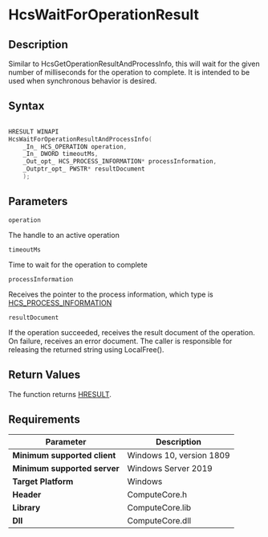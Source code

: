 # HcsWaitForOperationResult

## Description

Similar to HcsGetOperationResultAndProcessInfo, this will wait for the given number of milliseconds for the operation to complete. It is intended to be used when synchronous behavior is desired.

## Syntax

```cpp

HRESULT WINAPI
HcsWaitForOperationResultAndProcessInfo(
    _In_ HCS_OPERATION operation,
    _In_ DWORD timeoutMs,
    _Out_opt_ HCS_PROCESS_INFORMATION* processInformation,
    _Outptr_opt_ PWSTR* resultDocument
    );
```

## Parameters

`operation`

The handle to an active operation

`timeoutMs`

Time to wait for the operation to complete

`processInformation`

Receives the pointer to the process information, which type is [HCS_PROCESS_INFORMATION](./HCS_PROCESS_INFORMATION.md)

`resultDocument`

If the operation succeeded, receives the result document of the operation. On failure, receives an error document. The caller is responsible for releasing the returned string using LocalFree().

## Return Values

The function returns [HRESULT](./HCSHResult.md).

## Requirements

|Parameter|Description|
|---|---|
| **Minimum supported client** | Windows 10, version 1809 |
| **Minimum supported server** | Windows Server 2019 |
| **Target Platform** | Windows |
| **Header** | ComputeCore.h |
| **Library** | ComputeCore.lib |
| **Dll** | ComputeCore.dll |
